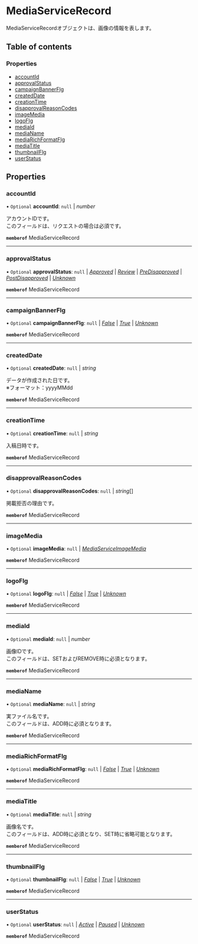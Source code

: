 # MediaServiceRecord


<div lang=\"ja\">MediaServiceRecordオブジェクトは、画像の情報を表します。</div> 

## Table of contents

### Properties

- [accountId](mediaservicerecord.md#accountid)
- [approvalStatus](mediaservicerecord.md#approvalstatus)
- [campaignBannerFlg](mediaservicerecord.md#campaignbannerflg)
- [createdDate](mediaservicerecord.md#createddate)
- [creationTime](mediaservicerecord.md#creationtime)
- [disapprovalReasonCodes](mediaservicerecord.md#disapprovalreasoncodes)
- [imageMedia](mediaservicerecord.md#imagemedia)
- [logoFlg](mediaservicerecord.md#logoflg)
- [mediaId](mediaservicerecord.md#mediaid)
- [mediaName](mediaservicerecord.md#medianame)
- [mediaRichFormatFlg](mediaservicerecord.md#mediarichformatflg)
- [mediaTitle](mediaservicerecord.md#mediatitle)
- [thumbnailFlg](mediaservicerecord.md#thumbnailflg)
- [userStatus](mediaservicerecord.md#userstatus)

## Properties

### accountId

• `Optional` **accountId**: ``null`` \| *number*

<div lang=\"ja\">アカウントIDです。<br> このフィールドは、リクエストの場合は必須です。 </div> 

**`memberof`** MediaServiceRecord

___

### approvalStatus

• `Optional` **approvalStatus**: ``null`` \| [*Approved*](./enums/mediaserviceapprovalstatus.md#approved) \| [*Review*](./enums/mediaserviceapprovalstatus.md#review) \| [*PreDisapproved*](./enums/mediaserviceapprovalstatus.md#predisapproved) \| [*PostDisapproved*](./enums/mediaserviceapprovalstatus.md#postdisapproved) \| [*Unknown*](./enums/mediaserviceapprovalstatus.md#unknown)

**`memberof`** MediaServiceRecord

___

### campaignBannerFlg

• `Optional` **campaignBannerFlg**: ``null`` \| [*False*](./enums/mediaservicecampaignbannerflg.md#false) \| [*True*](./enums/mediaservicecampaignbannerflg.md#true) \| [*Unknown*](./enums/mediaservicecampaignbannerflg.md#unknown)

**`memberof`** MediaServiceRecord

___

### createdDate

• `Optional` **createdDate**: ``null`` \| *string*

<div lang=\"ja\">データが作成された日です。<br>※フォーマット：yyyyMMdd</div> 

**`memberof`** MediaServiceRecord

___

### creationTime

• `Optional` **creationTime**: ``null`` \| *string*

<div lang=\"ja\">入稿日時です。</div> 

**`memberof`** MediaServiceRecord

___

### disapprovalReasonCodes

• `Optional` **disapprovalReasonCodes**: ``null`` \| *string*[]

<div lang=\"ja\">掲載拒否の理由です。</div> 

**`memberof`** MediaServiceRecord

___

### imageMedia

• `Optional` **imageMedia**: ``null`` \| [*MediaServiceImageMedia*](mediaserviceimagemedia.md)

**`memberof`** MediaServiceRecord

___

### logoFlg

• `Optional` **logoFlg**: ``null`` \| [*False*](./enums/mediaservicelogoflg.md#false) \| [*True*](./enums/mediaservicelogoflg.md#true) \| [*Unknown*](./enums/mediaservicelogoflg.md#unknown)

**`memberof`** MediaServiceRecord

___

### mediaId

• `Optional` **mediaId**: ``null`` \| *number*

<div lang=\"ja\">画像IDです。<br> このフィールドは、SETおよびREMOVE時に必須となります。 </div> 

**`memberof`** MediaServiceRecord

___

### mediaName

• `Optional` **mediaName**: ``null`` \| *string*

<div lang=\"ja\"> 実ファイル名です。<br> このフィールドは、ADD時に必須となります。 </div> 

**`memberof`** MediaServiceRecord

___

### mediaRichFormatFlg

• `Optional` **mediaRichFormatFlg**: ``null`` \| [*False*](./enums/mediaservicerichformatflg.md#false) \| [*True*](./enums/mediaservicerichformatflg.md#true) \| [*Unknown*](./enums/mediaservicerichformatflg.md#unknown)

**`memberof`** MediaServiceRecord

___

### mediaTitle

• `Optional` **mediaTitle**: ``null`` \| *string*

<div lang=\"ja\">画像名です。<br> このフィールドは、ADD時に必須となり、SET時に省略可能となります。 </div> 

**`memberof`** MediaServiceRecord

___

### thumbnailFlg

• `Optional` **thumbnailFlg**: ``null`` \| [*False*](./enums/mediaservicethumbnailflg.md#false) \| [*True*](./enums/mediaservicethumbnailflg.md#true) \| [*Unknown*](./enums/mediaservicethumbnailflg.md#unknown)

**`memberof`** MediaServiceRecord

___

### userStatus

• `Optional` **userStatus**: ``null`` \| [*Active*](./enums/mediaserviceuserstatus.md#active) \| [*Paused*](./enums/mediaserviceuserstatus.md#paused) \| [*Unknown*](./enums/mediaserviceuserstatus.md#unknown)

**`memberof`** MediaServiceRecord
